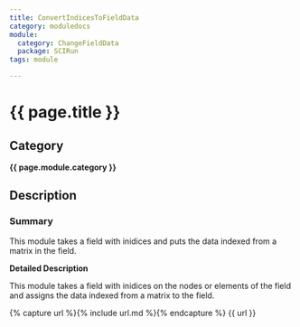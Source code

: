 ```yaml
---
title: ConvertIndicesToFieldData
category: moduledocs
module:
  category: ChangeFieldData
  package: SCIRun
tags: module

---
```


# {{ page.title }}

## Category

**{{ page.module.category }}**

## Description

### Summary

This module takes a field with inidices and puts the data indexed from a matrix in the field.

**Detailed Description**

This module takes a field with inidices on the nodes or elements of the field and assigns the data indexed from a matrix to the field.

{% capture url %}{% include url.md %}{% endcapture %}
{{ url }}
